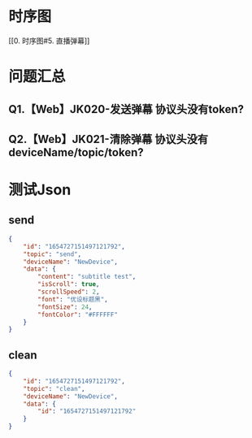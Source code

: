 # 时序图
[[0. 时序图#5. 直播弹幕]]

# 问题汇总
## Q1.【Web】JK020-发送弹幕 协议头没有token?
## Q2.【Web】JK021-清除弹幕 协议头没有deviceName/topic/token?

# 测试Json
## send
```json
{
	"id": "1654727151497121792",
	"topic": "send",
	"deviceName": "NewDevice",
	"data": {
		"content": "subtitle test",
		"isScroll": true,
		"scrollSpeed": 2,
		"font": "优设标题黑",
		"fontSize": 24,
		"fontColor": "#FFFFFF"
	}
}
```

## clean
```json
{
	"id": "1654727151497121792",
	"topic": "clean",
	"deviceName": "NewDevice",
	"data": {
		"id": "1654727151497121792"
	}
}
```
